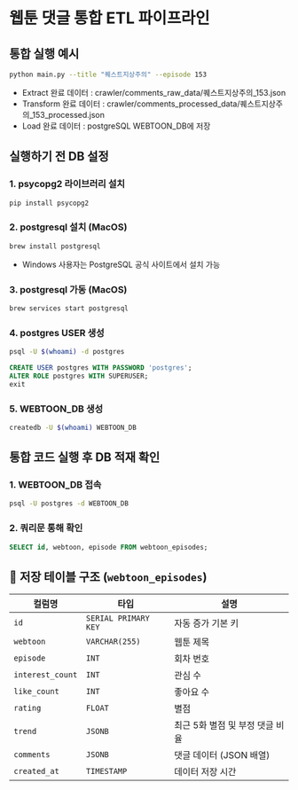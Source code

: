 # 웹툰 댓글 통합 ETL 파이프라인

## 통합 실행 예시

```bash
python main.py --title "퀘스트지상주의" --episode 153
```
- Extract 완료 데이터 : crawler/comments_raw_data/퀘스트지상주의_153.json
- Transform 완료 데이터 : crawler/comments_processed_data/퀘스트지상주의_153_processed.json
- Load 완료 데이터 : postgreSQL WEBTOON_DB에 저장

## 실행하기 전 DB 설정

### 1. psycopg2 라이브러리 설치
```bash
pip install psycopg2
```

### 2. postgresql 설치 (MacOS)
```bash
brew install postgresql
```
- Windows 사용자는 PostgreSQL 공식 사이트에서 설치 가능

### 3. postgresql 가동 (MacOS)
```bash
brew services start postgresql
```

### 4. postgres USER 생성
```bash
psql -U $(whoami) -d postgres
```
```sql
CREATE USER postgres WITH PASSWORD 'postgres';
ALTER ROLE postgres WITH SUPERUSER;
exit
```

### 5. WEBTOON_DB 생성
```bash
createdb -U $(whoami) WEBTOON_DB
```

## 통합 코드 실행 후 DB 적재 확인

### 1. WEBTOON_DB 접속
```bash
psql -U postgres -d WEBTOON_DB
```

### 2. 쿼리문 통해 확인
```sql
SELECT id, webtoon, episode FROM webtoon_episodes;
```


## 💾 저장 테이블 구조 (`webtoon_episodes`)

| 컬럼명 | 타입 | 설명 |
|--------|------|----------------------------------|
| `id` | `SERIAL PRIMARY KEY` | 자동 증가 기본 키 |
| `webtoon` | `VARCHAR(255)` | 웹툰 제목 |
| `episode` | `INT` | 회차 번호 |
| `interest_count` | `INT` | 관심 수 |
| `like_count` | `INT` | 좋아요 수 |
| `rating` | `FLOAT` | 별점 |
| `trend` | `JSONB` | 최근 5화 별점 및 부정 댓글 비율 |
| `comments` | `JSONB` | 댓글 데이터 (JSON 배열) |
| `created_at` | `TIMESTAMP` | 데이터 저장 시간 |

